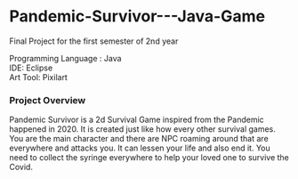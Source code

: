 # Pandemic-Survivor---Java-Game
Final Project for the first semester of 2nd year</br>

Programming Language : Java</br>
IDE: Eclipse</br>
Art Tool: Pixilart</br>

### **Project Overview**
Pandemic Survivor is a 2d Survival Game inspired from the Pandemic happened in 2020. It is created just like how every other survival games. You are the main character and there are NPC roaming around that are everywhere and attacks you. It can lessen your life and also end it. You need to collect the syringe everywhere to help your loved one to survive the Covid.
